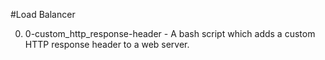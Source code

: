 #Load Balancer

0. 0-custom_http_response-header - A bash script which adds a custom HTTP response header to a web server.
